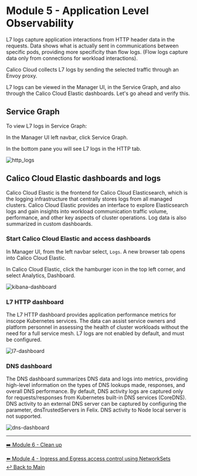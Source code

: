 # Module 5 - Application Level Observability

L7 logs capture application interactions from HTTP header data in the requests. Data shows what is actually sent in communications between specific pods, providing more specificity than flow logs. (Flow logs capture data only from connections for workload interactions).

Calico Cloud collects L7 logs by sending the selected traffic through an Envoy proxy.

L7 logs can be viewed in the Manager UI, in the Service Graph, and also through the Calico Cloud Elastic dashboards. Let's go ahead and verify this.

## Service Graph

To view L7 logs in Service Graph:

In the Manager UI left navbar, click Service Graph.

In the bottom pane you will see L7 logs in the HTTP tab.

![http_logs](https://user-images.githubusercontent.com/104035488/216352791-bdbb8376-3b24-4590-81f4-a6b411c1a1cd.gif)

## Calico Cloud Elastic dashboards and logs

Calico Cloud Elastic is the frontend for Calico Cloud Elasticsearch, which is the logging infrastructure that centrally stores logs from all managed clusters. Calico Cloud Elastic provides an interface to explore Elasticsearch logs and gain insights into workload communication traffic volume, performance, and other key aspects of cluster operations. Log data is also summarized in custom dashboards.

### Start Calico Cloud Elastic and access dashboards

In Manager UI, from the left navbar select, `Logs`. A new browser tab opens into Calico Cloud Elastic.

In Calico Cloud Elastic, click the hamburger icon in the top left corner, and select Analytics, Dashboard.

![kibana-dashboard](https://user-images.githubusercontent.com/104035488/216352874-83d3dd93-0596-4791-b974-e18c0cd364c7.png)

### L7 HTTP dashboard

The L7 HTTP dashboard provides application performance metrics for inscope Kubernetes services. The data can assist service owners and platform personnel in assessing the health of cluster workloads without the need for a full service mesh. L7 logs are not enabled by default, and must be configured.

![l7-dashboard](https://user-images.githubusercontent.com/104035488/216352987-23be3658-2a66-437f-b791-31340971c287.png)

### DNS dashboard

The DNS dashboard summarizes DNS data and logs into metrics, providing high-level information on the types of DNS lookups made, responses, and overall DNS performance. By default, DNS activity logs are captured only for requests/responses from Kubernetes built-in DNS services (CoreDNS). DNS activity to an external DNS server can be captured by configuring the parameter, dnsTrustedServers in Felix. DNS activity to Node local server is not supported.

![dns-dashboard](https://user-images.githubusercontent.com/104035488/216353120-e78261a0-cd5b-4b89-a171-4225608422c3.png)

---

[:arrow_right: Module 6 - Clean up](module-6-clean-up.md)  

[:arrow_left: Module 4 - Ingress and Egress access control using NetworkSets](module-4-network-sets.md)  
[:leftwards_arrow_with_hook: Back to Main](../README.md)  
